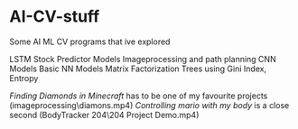 # AI-CV-stuff
Some AI ML CV programs that ive explored

LSTM Stock Predictor Models
Imageprocessing and path planning 
CNN Models
Basic NN Models
Matrix Factorization
Trees using Gini Index, Entropy

*Finding Diamonds in Minecraft* has to be one of my favourite projects (imageprocessing\diamons.mp4)
*Controlling mario with my body* is a close second (BodyTracker 204\204 Project Demo.mp4)